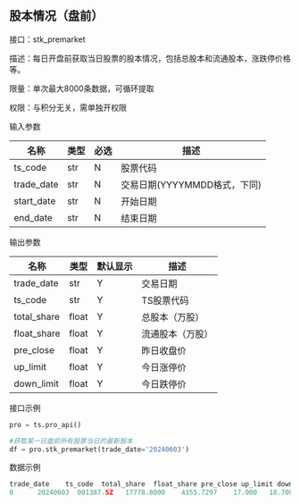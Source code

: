 ## 股本情况（盘前）

接口：stk_premarket

描述：每日开盘前获取当日股票的股本情况，包括总股本和流通股本，涨跌停价格等。

限量：单次最大8000条数据，可循环提取

权限：与积分无关，需单独开权限

输入参数

| 名称 | 类型 | 必选 | 描述 |
| --- | --- | --- | --- |
| ts_code | str | N | 股票代码 |
| trade_date | str | N | 交易日期(YYYYMMDD格式，下同) |
| start_date | str | N | 开始日期 |
| end_date | str | N | 结束日期 |

输出参数

| 名称 | 类型 | 默认显示 | 描述 |
| --- | --- | --- | --- |
| trade_date | str | Y | 交易日期 |
| ts_code | str | Y | TS股票代码 |
| total_share | float | Y | 总股本（万股） |
| float_share | float | Y | 流通股本（万股） |
| pre_close | float | Y | 昨日收盘价 |
| up_limit | float | Y | 今日涨停价 |
| down_limit | float | Y | 今日跌停价 |

接口示例

```python
pro = ts.pro_api()

#获取某一日盘前所有股票当日的最新股本
df = pro.stk_premarket(trade_date='20240603')
```

数据示例

```python
trade_date    ts_code  total_share  float_share pre_close up_limit down_limit
0      20240603  001387.SZ   17778.8000    4355.7297    17.000   18.700     15.300
```